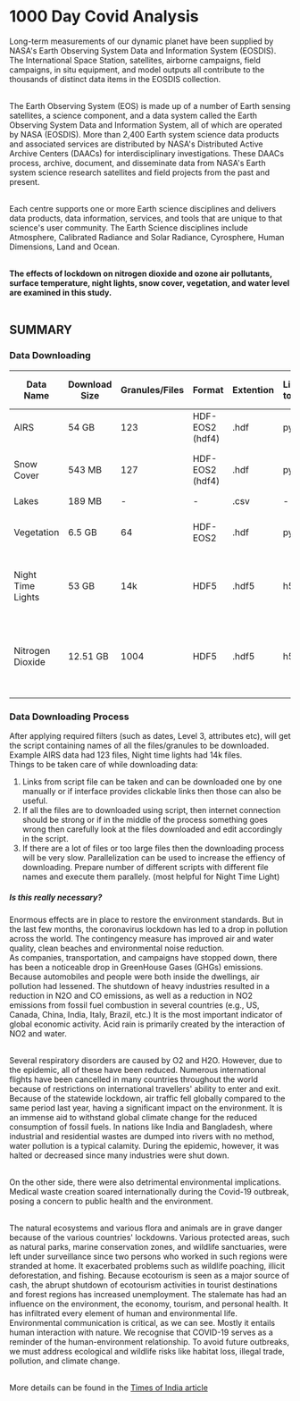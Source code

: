 # 1000 Day Covid Analysis
Long-term measurements of our dynamic planet have been supplied by NASA's Earth Observing System Data and Information System (EOSDIS). The International Space Station, satellites, airborne campaigns, field campaigns, in situ equipment, and model outputs all contribute to the thousands of distinct data items in the EOSDIS collection.<br><br>

The Earth Observing System (EOS) is made up of a number of Earth sensing satellites, a science component, and a data system called the Earth Observing System Data and Information System, all of which are operated by NASA (EOSDIS). More than 2,400 Earth system science data products and associated services are distributed by NASA's Distributed Active Archive Centers (DAACs) for interdisciplinary investigations. These DAACs process, archive, document, and disseminate data from NASA's Earth system science research satellites and field projects from the past and present.<br><br>

Each centre supports one or more Earth science disciplines and delivers data products, data information, services, and tools that are unique to that science's user community. The Earth Science disciplines include Atmosphere, Calibrated Radiance and Solar Radiance, Cyrosphere, Human Dimensions, Land and Ocean.<br><br>

**The effects of lockdown on nitrogen dioxide and ozone air pollutants, surface temperature, night lights, snow cover, vegetation, and water level are examined in this study.**<br><br>

## SUMMARY
### Data Downloading
Data Name         | Download Size | Granules/Files| Format          | Extention | Library to read | Area| Downloaded Resolution and Gap | Resolution made and gap | 
------------------|---------------|---------------|-----------------|-----------|-----------------|-----|-------------------------------|-------------------------|
AIRS              | 54 GB         | 123           | HDF-EOS2 (hdf4) | .hdf      | pyhdf           |World| 1 degree, 8-day               | 1 degree, 8-day
Snow Cover        | 543 MB        | 127           | HDF-EOS2 (hdf4) | .hdf      | pyhdf           |World| 0.05 degree, 16-day           | 0.05, 0.025, 1 degree, 16-day
Lakes             | 189 MB        | -             | -               | .csv      | -               |World| -                             | -
Vegetation        | 6.5 GB        | 64            | HDF-EOS2        | .hdf      | pyhdf           |World| 0.05 degree, 16-day           | 0.05, 0.25, 1 degree, 16-day
Night Time Lights | 53 GB         | 14k           | HDF5            | .hdf5     | h5py            |India| 500 m, daily                  | 0.05, 0.25, 1 degree, daily and 8-day
Nitrogen Dioxide  | 12.51 GB      | 1004          | HDF5            | .hdf5     | h5py            |World| 0.25 degree, daily            | 0.05, 0.25, 1 degree for daily and 0.25, 1 degree for 8-day 

### Data Downloading Process<br>
After applying required filters (such as dates, Level 3, attributes etc), will get the script containing names of all the files/granules to be downloaded. Example AIRS data had 123 files, Night time lights had 14k files.<br>
Things to be taken care of while downloading data: <br>
1. Links from script file can be taken and can be downloaded one by one manually or if interface provides clickable links then those can also be useful.<br>
2. If all the files are to downloaded using script, then internet connection should be strong or if in the middle of the process something goes wrong then carefully look at the files downloaded and edit accordingly in the script.<br>
3. If there are a lot of files or too large files then the downloading process will be very slow. Parallelization can be used to increase the effiency of downloading. Prepare number of different scripts with different file names and execute them parallely. (most helpful for Night Time Light)



##### Is this really necessary?<br>
Enormous effects are in place to restore the environment standards. But in the last few months, the coronavirus lockdown has led to a drop in pollution across the world. The contingency measure has improved air and water quality, clean beaches and environmental noise reduction.<br> As companies, transportation, and campaigns have stopped down, there has been a noticeable drop in GreenHouse Gases (GHGs) emissions. Because automobiles and people were both inside the dwellings, air pollution had lessened. The shutdown of heavy industries resulted in a reduction in N2O and CO emissions, as well as a reduction in NO2 emissions from fossil fuel combustion in several countries (e.g., US, Canada, China, India, Italy, Brazil, etc.) It is the most important indicator of global economic activity. Acid rain is primarily created by the interaction of NO2 and water.<br><br>

Several respiratory disorders are caused by O2 and H2O. However, due to the epidemic, all of these have been reduced. Numerous international flights have been cancelled in many countries throughout the world because of restrictions on international travellers' ability to enter and exit. Because of the statewide lockdown, air traffic fell globally compared to the same period last year, having a significant impact on the environment. It is an immense aid to withstand global climate change for the reduced consumption of fossil fuels. In nations like India and Bangladesh, where industrial and residential wastes are dumped into rivers with no method, water pollution is a typical calamity. During the epidemic, however, it was halted or decreased since many industries were shut down.<br><br>

On the other side, there were also detrimental environmental implications. Medical waste creation soared internationally during the Covid-19 outbreak, posing a concern to public health and the environment.<br><br>

The natural ecosystems and various flora and animals are in grave danger because of the various countries' lockdowns. Various protected areas, such as natural parks, marine conservation zones, and wildlife sanctuaries, were left under surveillance since two persons who worked in such regions were stranded at home. It exacerbated problems such as wildlife poaching, illicit deforestation, and fishing. Because ecotourism is seen as a major source of cash, the abrupt shutdown of ecotourism activities in tourist destinations and forest regions has increased unemployment. The stalemate has had an influence on the environment, the economy, tourism, and personal health. It has infiltrated every element of human and environmental life. Environmental communication is critical, as we can see. Mostly it entails human interaction with nature. We recognise that COVID-19 serves as a reminder of the human-environment relationship. To avoid future outbreaks, we must address ecological and wildlife risks like habitat loss, illegal trade, pollution, and climate change.<br><br>
 
More details can be found in the [Times of India article](https://timesofindia.indiatimes.com/readersblog/world-of-words/covid-19-and-its-impact-on-environment-34088/)
